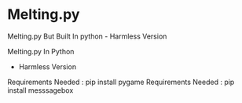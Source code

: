 # Melting.py
Melting.py But Built In python - Harmless Version

Melting.py In Python
- Harmless Version

Requirements Needed : pip install pygame
Requirements Needed : pip install messsagebox
